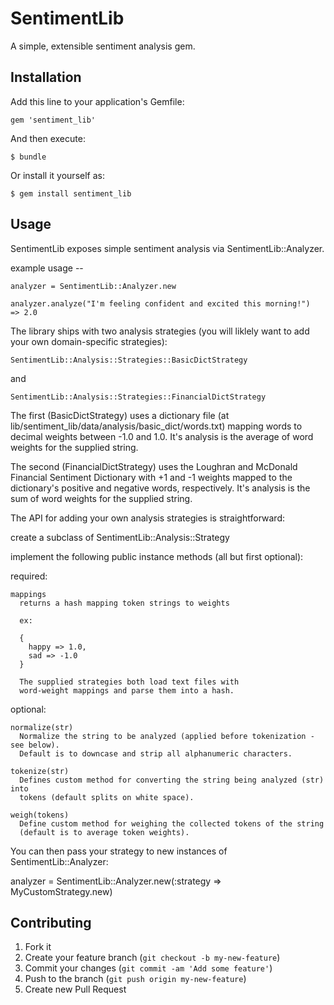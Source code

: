 # SentimentLib

A simple, extensible sentiment analysis gem.

## Installation

Add this line to your application's Gemfile:

    gem 'sentiment_lib'

And then execute:

    $ bundle

Or install it yourself as:

    $ gem install sentiment_lib

## Usage

SentimentLib exposes simple sentiment analysis via SentimentLib::Analyzer.

example usage --

    analyzer = SentimentLib::Analyzer.new

    analyzer.analyze("I'm feeling confident and excited this morning!")
    => 2.0


The library ships with two analysis strategies (you will liklely want to add your own domain-specific strategies):

    SentimentLib::Analysis::Strategies::BasicDictStrategy

and

    SentimentLib::Analysis::Strategies::FinancialDictStrategy

The first (BasicDictStrategy) uses a dictionary file (at lib/sentiment_lib/data/analysis/basic_dict/words.txt) mapping words to decimal weights between -1.0 and 1.0.  It's analysis is the average of word weights for the supplied string.

The second (FinancialDictStrategy) uses the Loughran and McDonald Financial Sentiment Dictionary with +1 and -1 weights mapped to the dictionary's positive and negative words, respectively.  It's analysis is the sum of word weights for the supplied string.

The API for adding your own analysis strategies is straightforward:

create a subclass of SentimentLib::Analysis::Strategy

  implement the following public instance methods (all but first optional):

  required: 
    
    mappings
      returns a hash mapping token strings to weights
      
      ex:
      
      {
        happy => 1.0,
        sad => -1.0
      }

      The supplied strategies both load text files with
      word-weight mappings and parse them into a hash.

  optional:

    normalize(str)
      Normalize the string to be analyzed (applied before tokenization - see below).
      Default is to downcase and strip all alphanumeric characters.

    tokenize(str)
      Defines custom method for converting the string being analyzed (str) into 
      tokens (default splits on white space).

    weigh(tokens)
      Define custom method for weighing the collected tokens of the string
      (default is to average token weights).


You can then pass your strategy to new instances of SentimentLib::Analyzer:

  analyzer = SentimentLib::Analyzer.new(:strategy => MyCustomStrategy.new)


## Contributing

1. Fork it
2. Create your feature branch (`git checkout -b my-new-feature`)
3. Commit your changes (`git commit -am 'Add some feature'`)
4. Push to the branch (`git push origin my-new-feature`)
5. Create new Pull Request
